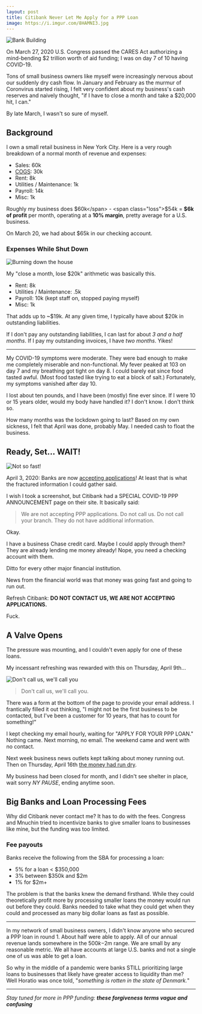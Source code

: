 ```yaml
---
layout: post
title: Citibank Never Let Me Apply for a PPP Loan
image: https://i.imgur.com/8HAMNI3.jpg
---
```


![Bank Building](https://i.imgur.com/8HAMNI3.jpg)

On March 27, 2020 U.S. Congress passed the CARES Act authorizing a mind-bending $2 trillion worth of aid funding; I was on day 7 of 10 having COVID-19.

Tons of small business owners like myself were increasingly nervous about our suddenly dry cash flow. In January and February as the murmur of Coronvirus started rising, I felt very confident about my business's cash reserves and naively thought, "if I have to close a month and take a $20,000 hit, I can."

By late March, I wasn't so sure of myself.

## Background

I own a small retail business in New York City. Here is a very rough breakdown of a normal month of revenue and expenses:

* Sales: <span class="profit">60k</span>
* [COGS](https://www.investopedia.com/terms/c/cogs.asp): <span class="loss">30k</span>
* Rent: <span class="loss">8k</span>
* Utilities / Maintenance: <span class="loss">1k</span>
* Payroll: <span class="loss">14k</span>
* Misc: <span class="loss">1k</span>

Roughly my business does <span class="profit">$60k</span> - <span class="loss">$54k</span> = **$6k of profit** per month, operating at a **10% margin**, pretty average for a U.S. business.

On March 20, we had about $65k in our checking account.

### Expenses While Shut Down

![Burning down the house](https://i.imgur.com/ki5jS9S.jpg)

My "close a month, lose $20k" arithmetic was basically this.

* Rent: <span class="loss">8k</span>
* Utilities / Maintenance: <span class="loss">.5k</span>
* Payroll: <span class="loss">10k</span> (kept staff on, stopped paying myself)
* Misc: <span class="loss">1k</span>

That adds up to <span class="loss">~$19k</span>. At any given time, I typically have about $20k in outstanding liabilities.

If I don't pay any outstanding liabilities, I can last for about _3 and a half months_. If I pay my outstanding invoices, I have _two months_. Yikes!

----

My COVID-19 symptoms were moderate. They were bad enough to make me completely miserable and non-functional. My fever peaked at 103 on day 7 and my breathing got tight on day 8. I could barely eat since food tasted awful. (Most food tasted like trying to eat a block of salt.) Fortunately, my symptoms vanished after day 10.

I lost about ten pounds, and I have been (mostly) fine ever since. If I were 10 or 15 years older, would my body have handled it? I don't know. I don't think so.

How many months was the lockdown going to last? Based on my own sickness, I felt that April was done, probably May. I needed cash to float the business.

## Ready, Set... WAIT!

![Not so fast!](https://i.imgur.com/fGh9d8q.jpg)

April 3, 2020: Banks are now [accepting applications](https://www.schgroup.com/resource/blog-post/how-to-begin-your-paycheck-protection-program-application/)! At least that is what the fractured information I could gather said.

I wish I took a screenshot, but Citibank had a SPECIAL COVID-19 PPP ANNOUNCEMENT page on their site. It basically said:

> We are not accepting PPP applications. Do not call us. Do not call your branch. They do not have additional information.

Okay.

I have a business Chase credit card. Maybe I could apply through them? They are already lending me money already! Nope, you need a checking account with them.

Ditto for every other major financial institution.

News from the financial world was that money was going fast and going to run out.

Refresh Citibank: **DO NOT CONTACT US, WE ARE NOT ACCEPTING APPLICATIONS.**

Fuck.

## A Valve Opens

The pressure was mounting, and I couldn't even apply for one of these loans.

My incessant refreshing was rewarded with this on Thursday, April 9th...

![Don't call us, we'll call you](https://i.imgur.com/YI5LL1Y.jpg)

> Don't call us, we'll call you.

There was a form at the bottom of the page to provide your email address. I frantically filled it out thinking, "I might not be the first business to be contacted, but I've been a customer for 10 years, that has to count for something!"

I kept checking my email hourly, waiting for "APPLY FOR YOUR PPP LOAN." Nothing came. Next morning, no email. The weekend came and went with no contact.

Next week business news outlets kept talking about money running out. Then on Thursday, April 16th [the money had run dry](https://www.cnbc.com/2020/04/17/this-government-loan-program-has-run-dry-these-people-lost-out.html).

My business had been closed for month, and I didn't see shelter in place, wait sorry _NY PAUSE_, ending anytime soon.

## Big Banks and Loan Processing Fees

Why did Citibank never contact me? It has to do with the fees. Congress and Mnuchin tried to incentivize banks to give smaller loans to businesses like mine, but the funding was too limited.

### Fee payouts

Banks receive the following from the SBA for processing a loan:

* 5% for a loan < $350,000
* 3% between $350k and $2m
* 1% for $2m+

The problem is that the banks knew the demand firsthand. While they could theoretically profit more by processing smaller loans the money would run out before they could. Banks needed to take what they could get when they could and processed as many big dollar loans as fast as possible.

----

In my network of small business owners, I didn't know anyone who secured a PPP loan in round 1. About half were able to apply. All of our annual revenue lands somewhere in the $500k-$2m range. We are small by any reasonable metric. We all have accounts at large U.S. banks and not a single one of us was able to get a loan.

So why in the middle of a pandemic were banks STILL prioritizing large loans to businesses that likely have greater access to liquidity than me? Well Horatio was once told, "_something is rotten in the state of Denmark._"

----

_Stay tuned for more in PPP funding: **these forgiveness terms vague and confusing**_
